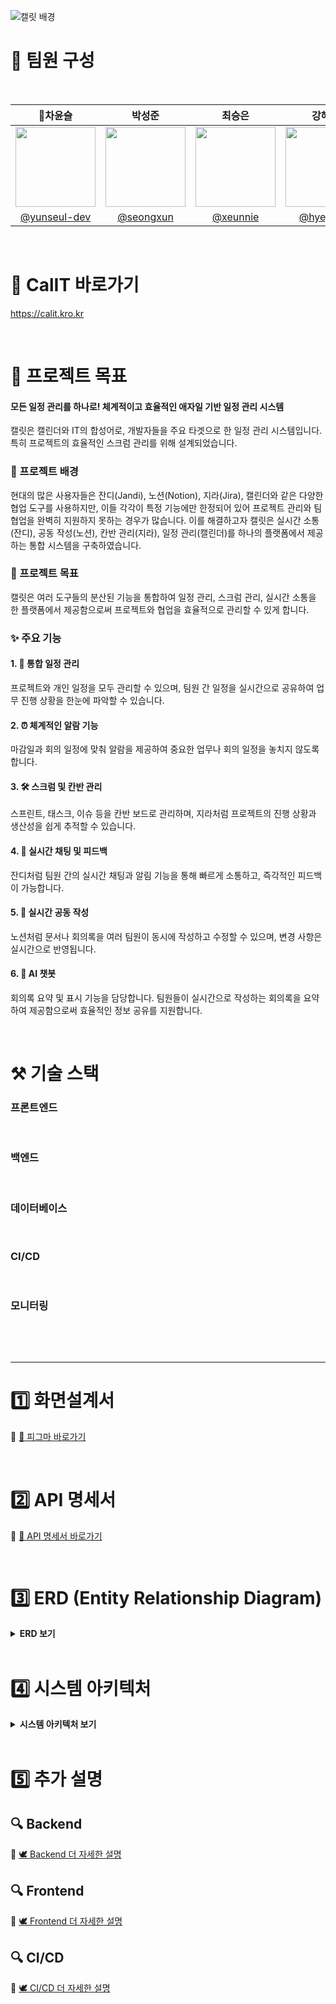 
![캘릿 배경](https://github.com/user-attachments/assets/fc9a224e-d6c7-4836-b4b4-f7f6f0a67b18)

# 👀 팀원 구성

<br>

|                    **👑차윤슬**                      |                  **박성준**                   |                 **최승은**                  |                     **강혜정**                     |             **지연희**              |
|:------------------------------------------------:|:------------------------------------------:|:----------------------------------------:|:-----------------------------------------------:|:--------------------------------:|
| <img src="https://github.com/user-attachments/assets/8d255376-5ae9-4685-8f11-cd4b18a4bb55" width="128px"/> | <img src="https://github.com/user-attachments/assets/f49055cf-2b4d-41ac-bb7d-98b47d257c4b" width="128px"/> | <img src="https://github.com/user-attachments/assets/21e6cee5-c2f0-4c94-9a0a-938053c5342b" width="128px"/> | <img src="https://github.com/user-attachments/assets/813020ee-ef97-4f44-becd-38ef55a778b1" width="128px"/> | <img src="https://github.com/user-attachments/assets/cefb90f7-237b-4613-b6e2-89e1c40c00f3" width="128px"/> |
| [@yunseul-dev](https://github.com/yunseul-dev) | [@seongxun](https://github.com/seongxun) | [@xeunnie](https://github.com/xeunnie) | [ @hyejeung](https://github.com/hyejeung) | [@Aqulog](https://github.com/Aqulog) |



<br/>

# 📆 CalIT 바로가기
https://calit.kro.kr

<br>

# 🌟 프로젝트 목표

#### 모든 일정 관리를 하나로! 체계적이고 효율적인 애자일 기반 일정 관리 시스템

캘릿은 캘린더와 IT의 합성어로, 개발자들을 주요 타겟으로 한 일정 관리 시스템입니다. 특히 프로젝트의 효율적인 스크럼 관리를 위해 설계되었습니다.

### 📖 프로젝트 배경

현대의 많은 사용자들은 잔디(Jandi), 노션(Notion), 지라(Jira), 캘린더와 같은 다양한 협업 도구를 사용하지만, 이들 각각이 특정 기능에만 한정되어 있어 프로젝트 관리와 팀 협업을 완벽히 지원하지 못하는 경우가 많습니다. 이를 해결하고자 캘릿은 실시간 소통(잔디), 공동 작성(노션), 칸반 관리(지라), 일정 관리(캘린더)를 하나의 플랫폼에서 제공하는 통합 시스템을 구축하였습니다.

### 🎯 프로젝트 목표

캘릿은 여러 도구들의 분산된 기능을 통합하여 일정 관리, 스크럼 관리, 실시간 소통을 한 플랫폼에서 제공함으로써 프로젝트와 협업을 효율적으로 관리할 수 있게 합니다.

### ✨ 주요 기능

#### 1.	📅 통합 일정 관리

프로젝트와 개인 일정을 모두 관리할 수 있으며, 팀원 간 일정을 실시간으로 공유하여 업무 진행 상황을 한눈에 파악할 수 있습니다.

#### 2.	⏰ 체계적인 알람 기능

마감일과 회의 일정에 맞춰 알람을 제공하여 중요한 업무나 회의 일정을 놓치지 않도록 합니다.

#### 3.	🛠 스크럼 및 칸반 관리

스프린트, 태스크, 이슈 등을 칸반 보드로 관리하며, 지라처럼 프로젝트의 진행 상황과 생산성을 쉽게 추적할 수 있습니다.

#### 4.	💬 실시간 채팅 및 피드백

잔디처럼 팀원 간의 실시간 채팅과 알림 기능을 통해 빠르게 소통하고, 즉각적인 피드백이 가능합니다.

#### 5.	📝 실시간 공동 작성

노션처럼 문서나 회의록을 여러 팀원이 동시에 작성하고 수정할 수 있으며, 변경 사항은 실시간으로 반영됩니다.

#### 6. 🤖 AI 챗봇

회의록 요약 및 표시 기능을 담당합니다. 팀원들이 실시간으로 작성하는 회의록을 요약하여 제공함으로써 효율적인 정보 공유를 지원합니다.

<br/>

# ⚒️ 기술 스택


### 프론트엔드
<img src="https://img.shields.io/badge/Vue.js-181717?style=flat&logo=Vue.js&logoColor=4FC08D&color=white" alt=""> <img src="https://img.shields.io/badge/HTML5-181717?style=flat&logo=html5&logoColor=E34F26&color=white" alt=""> <img src="https://img.shields.io/badge/CSS3-181717?style=flat&logo=css3&logoColor=1572B6&color=white" alt=""> <img src="https://img.shields.io/badge/JavaScript-181717?style=flat&logo=javascript&logoColor=F7DF1E&color=white" alt=""> <img src="https://img.shields.io/badge/Nginx-181717?style=flat&logo=nginx&logoColor=009639&color=white" alt=""> <img src="https://img.shields.io/badge/Axios-181717?style=flat&logo=axios&logoColor=5A29E4&color=white" alt=""> <img src="https://img.shields.io/badge/Pinia-181717?style=flat&logo=pinia&logoColor=FEDD00&color=white" alt="">

### 백엔드
<img src="https://img.shields.io/badge/SpringBoot-181717?style=flat&logo=SpringBoot&logoColor=6DB33F&color=white" alt=""> <img src="https://img.shields.io/badge/Spring_Security-181717?style=flat&logo=SpringSecurity&logoColor=6DB33F&color=white" alt=""> <img src="https://img.shields.io/badge/JSON_Web_Tokens-181717?style=flat&logo=JSONWebTokens&logoColor=000000&color=white" alt=""> <img src="https://img.shields.io/badge/Spring-181717?style=flat&logo=Spring&logoColor=6DB33F&color=white" alt=""> <img src="https://img.shields.io/badge/Spring_Batch-181717?style=flat&logo=Spring&logoColor=6DB33F&color=white" alt=""> <img src="https://img.shields.io/badge/Apache_Kafka-181717?style=flat&logo=ApacheKafka&logoColor=231F20&color=white" alt=""> <img src="https://img.shields.io/badge/n8n-181717?style=flat&logo=n8n&logoColor=0F74E2&color=white" alt="">

### 데이터베이스
<img src="https://img.shields.io/badge/MariaDB-181717?style=flat&logo=MariaDB&logoColor=003545&color=white" alt=""> <img src="https://img.shields.io/badge/PostgreSQL-181717?style=flat&logo=PostgreSQL&logoColor=336791&color=white" alt=""> <img src="https://img.shields.io/badge/Redis-181717?style=flat&logo=Redis&logoColor=DC382D&color=white" alt="">

### CI/CD
<img src="https://img.shields.io/badge/Git-000?style=style&logo=Git&logoColor=F05032&color=white" alt=""> <img src="https://img.shields.io/badge/GitHub-181717?style=flat&logo=GitHub&logoColor=black&color=white" alt=""> <img src="https://img.shields.io/badge/Jenkins-D24939?style=flat&logo=jenkins&logoColor=D24939&color=white" alt=""> <img src="https://img.shields.io/badge/Docker-2496ED?style=flat&logo=Docker&logoColor=2496ED&color=white" alt=""> <img src="https://img.shields.io/badge/Kubernetes-326CE5?style=flat&logo=Kubernetes&logoColor=326CE5&color=white" alt="">

### 모니터링
<img src="https://img.shields.io/badge/Prometheus-181717?style=flat&logo=Prometheus&logoColor=E6522C&color=white" alt=""> <img src="https://img.shields.io/badge/Grafana-181717?style=flat&logo=Grafana&logoColor=F46800&color=white" alt="">


<br>

---

# 1️⃣ 화면설계서
🔗 [🎨 피그마 바로가기](https://www.figma.com/design/V59MNrd8govUfzrRPHeKZa/Wireframe?t=edCLfpAgm0v3cAhY-0)

<br>

# 2️⃣ API 명세서
🔗 [💌 API 명세서 바로가기](https://tropical-ferry-82d.notion.site/API-33445269d61e4c0183bcecd43e44ee61?pvs=74)

<br>

# 3️⃣ ERD (Entity Relationship Diagram)
<details>
  <summary><b>ERD 보기</b></summary>
  <div markdown="1">
    
![CalIT_v2 ERD](https://github.com/user-attachments/assets/db0e189b-f9f6-486a-87f6-96b50d10d6ca) 

<div style="border:1px solid black; padding:10px; width: 250px; font-size: 12px; margin-top: 10px;">
  <b>🔍 ERD 설명</b><br>
  <br>
  <ul>
    <li>🧡: 유저</li>
    <li>🩷: 스크럼 </li>
    <li>💛: 알람</li>
    <li>💙: 채팅</li>
    <li>💜: 챗봇</li>
    <li>💚: 게시판</li>
  </ul>
</div>

  </div>
</details>


<br>

# 4️⃣ 시스템 아키텍처
<details>
  <summary><b>시스템 아키텍처 보기</b></summary>
  <div markdown="1">

![CalIT_시스템 아키텍처_V2](https://github.com/user-attachments/assets/5edb89af-c3fa-4db7-bfd8-4690a3d0c065)

  </div>
</details>

<br>

# 5️⃣ 추가 설명

## 🔍 Backend

🔗 [🕊️ Backend 더 자세한 설명](https://github.com/beyond-sw-camp/be06-fin-MINIONZ-CalIT/blob/develop/backend/README.md)

## 🔍 Frontend

🔗 [🕊️ Frontend 더 자세한 설명](https://github.com/beyond-sw-camp/be06-fin-MINIONZ-CalIT/blob/develop/frontend/README.md)

## 🔍 CI/CD

🔗 [🕊️ CI/CD 더 자세한 설명](https://github.com/beyond-sw-camp/be06-fin-MINIONZ-CalIT/tree/develop/cicd)
